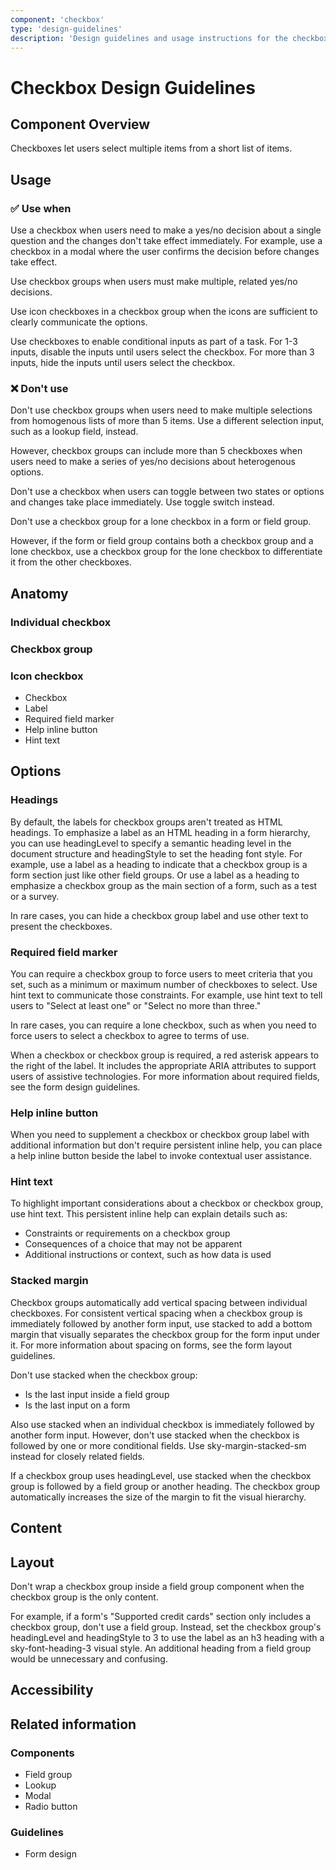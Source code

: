 ```yaml
---
component: 'checkbox'
type: 'design-guidelines'
description: 'Design guidelines and usage instructions for the checkbox component extracted from SKY UX documentation.'
---
```


# Checkbox Design Guidelines

## Component Overview
Checkboxes let users select multiple items from a short list of items.

## Usage

### ✅ Use when

Use a checkbox when users need to make a yes/no decision about a single question and the changes don't take effect immediately. For example, use a checkbox in a modal where the user confirms the decision before changes take effect.

Use checkbox groups when users must make multiple, related yes/no decisions.

Use icon checkboxes in a checkbox group when the icons are sufficient to clearly communicate the options.

Use checkboxes to enable conditional inputs as part of a task. For 1-3 inputs, disable the inputs until users select the checkbox. For more than 3 inputs, hide the inputs until users select the checkbox.

### ❌ Don't use

Don't use checkbox groups when users need to make multiple selections from homogenous lists of more than 5 items. Use a different selection input, such as a lookup field, instead.

However, checkbox groups can include more than 5 checkboxes when users need to make a series of yes/no decisions about heterogenous options.

Don't use a checkbox when users can toggle between two states or options and changes take place immediately. Use toggle switch instead.

Don't use a checkbox group for a lone checkbox in a form or field group.

However, if the form or field group contains both a checkbox group and a lone checkbox, use a checkbox group for the lone checkbox to differentiate it from the other checkboxes.

## Anatomy

### Individual checkbox

### Checkbox group

### Icon checkbox

- Checkbox
- Label
- Required field marker
- Help inline button
- Hint text

## Options

### Headings

By default, the labels for checkbox groups aren't treated as HTML headings. To emphasize a label as an HTML heading in a form hierarchy, you can use headingLevel to specify a semantic heading level in the document structure and headingStyle to set the heading font style. For example, use a label as a heading to indicate that a checkbox group is a form section just like other field groups. Or use a label as a heading to emphasize a checkbox group as the main section of a form, such as a test or a survey.

In rare cases, you can hide a checkbox group label and use other text to present the checkboxes.

### Required field marker

You can require a checkbox group to force users to meet criteria that you set, such as a minimum or maximum number of checkboxes to select. Use hint text to communicate those constraints. For example, use hint text to tell users to "Select at least one" or "Select no more than three."

In rare cases, you can require a lone checkbox, such as when you need to force users to select a checkbox to agree to terms of use.

When a checkbox or checkbox group is required, a red asterisk appears to the right of the label. It includes the appropriate ARIA attributes to support users of assistive technologies. For more information about required fields, see the form design guidelines.

### Help inline button

When you need to supplement a checkbox or checkbox group label with additional information but don't require persistent inline help, you can place a help inline button beside the label to invoke contextual user assistance.

### Hint text

To highlight important considerations about a checkbox or checkbox group, use hint text. This persistent inline help can explain details such as:

- Constraints or requirements on a checkbox group
- Consequences of a choice that may not be apparent
- Additional instructions or context, such as how data is used

### Stacked margin

Checkbox groups automatically add vertical spacing between individual checkboxes. For consistent vertical spacing when a checkbox group is immediately followed by another form input, use stacked to add a bottom margin that visually separates the checkbox group for the form input under it. For more information about spacing on forms, see the form layout guidelines.

Don't use stacked when the checkbox group:

- Is the last input inside a field group
- Is the last input on a form

Also use stacked when an individual checkbox is immediately followed by another form input. However, don't use stacked when the checkbox is followed by one or more conditional fields. Use sky-margin-stacked-sm instead for closely related fields.

If a checkbox group uses headingLevel, use stacked when the checkbox group is followed by a field group or another heading. The checkbox group automatically increases the size of the margin to fit the visual hierarchy.

## Content

## Layout

Don't wrap a checkbox group inside a field group component when the checkbox group is the only content.

For example, if a form's "Supported credit cards" section only includes a checkbox group, don't use a field group. Instead, set the checkbox group's headingLevel and headingStyle to 3 to use the label as an h3 heading with a sky-font-heading-3 visual style. An additional heading from a field group would be unnecessary and confusing.

## Accessibility

## Related information

### Components

- Field group
- Lookup
- Modal
- Radio button

### Guidelines

- Form design